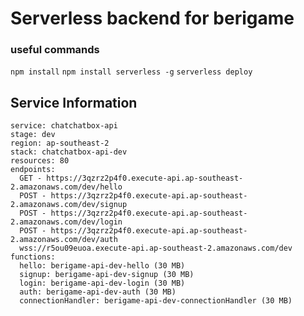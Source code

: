 # Serverless backend for berigame

### useful commands
``` npm install ```
``` npm install serverless -g ```
``` serverless deploy ```

## Service Information
```
service: chatchatbox-api                                                                     
stage: dev                                                                                   
region: ap-southeast-2                                                                       
stack: chatchatbox-api-dev                                                                   
resources: 80                                                                                
endpoints:
  GET - https://3qzrz2p4f0.execute-api.ap-southeast-2.amazonaws.com/dev/hello
  POST - https://3qzrz2p4f0.execute-api.ap-southeast-2.amazonaws.com/dev/signup
  POST - https://3qzrz2p4f0.execute-api.ap-southeast-2.amazonaws.com/dev/login
  POST - https://3qzrz2p4f0.execute-api.ap-southeast-2.amazonaws.com/dev/auth
  wss://r5ou09euoa.execute-api.ap-southeast-2.amazonaws.com/dev
functions:
  hello: berigame-api-dev-hello (30 MB)
  signup: berigame-api-dev-signup (30 MB)
  login: berigame-api-dev-login (30 MB)
  auth: berigame-api-dev-auth (30 MB)
  connectionHandler: berigame-api-dev-connectionHandler (30 MB)
```
